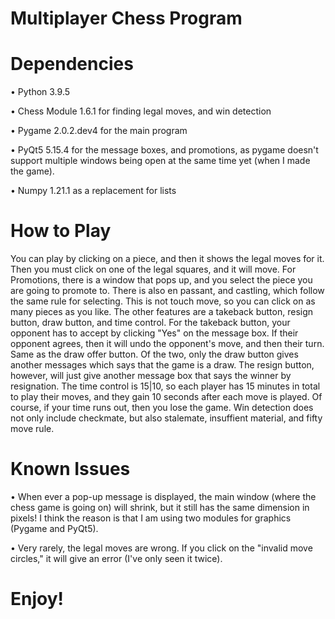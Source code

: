 # Multiplayer Chess Program

# Dependencies 
• Python 3.9.5

• Chess Module 1.6.1 for finding legal moves, and win detection

• Pygame 2.0.2.dev4 for the main program

• PyQt5 5.15.4 for the message boxes, and promotions, as pygame doesn't support multiple windows being open at the same time yet (when I made the game).

• Numpy 1.21.1 as a replacement for lists
 
# How to Play
You can play by clicking on a piece, and then it shows the legal moves for it. Then you must click on one of the legal squares, and it will move. For Promotions, there is a window that pops up, and you select the piece you are going to promote to. There is also en passant, and castling, which follow the same rule for selecting. This is not touch move, so you can click on as many pieces as you like. The other features are a takeback button, resign button, draw button, and time control. For the takeback button, your opponent has to accept by clicking "Yes" on the message box. If their opponent agrees, then it will undo the opponent's move, and then their turn. Same as the draw offer button. Of the two, only the draw button gives another messages which says that the game is a draw. The resign button, however, will just give another message box that says the winner by resignation. The time control is 15|10, so each player has 15 minutes in total to play their moves, and they gain 10 seconds after each move is played. Of course, if your time runs out, then you lose the game. Win detection does not only include checkmate, but also stalemate, insuffient material, and fifty move rule. 

# Known Issues
• When ever a pop-up message is displayed, the main window (where the chess game is going on) will shrink, but it still has the same dimension in pixels! I think the reason is that I am using two modules for graphics (Pygame and PyQt5).

• Very rarely, the legal moves are wrong. If you click on the "invalid move circles," it will give an error (I've only seen it twice).

# Enjoy!

